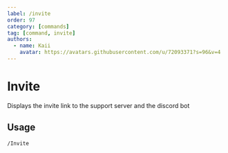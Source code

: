 ```yaml
---
label: /invite
order: 97
category: [commands]
tag: [command, invite]
authors:
  - name: Kaii
    avatar: https://avatars.githubusercontent.com/u/72093371?s=96&v=4
---
```


# Invite

Displays the invite link to the support server and the discord bot

## Usage
    
    /Invite
